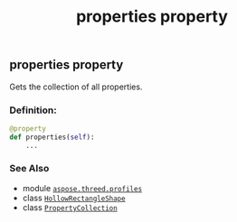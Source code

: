 ﻿---
title: properties property
second_title: Aspose.3D for Python via .NET API References
description: 
type: docs
weight: 150
url: /aspose.threed.profiles/hollowrectangleshape/properties/
is_root: false
---

## properties property


Gets the collection of all properties.
### Definition:
```python
@property
def properties(self):
    ...
```

### See Also
* module [`aspose.threed.profiles`](../../)
* class [`HollowRectangleShape`](/3d/python-net/aspose.threed.profiles/hollowrectangleshape)
* class [`PropertyCollection`](/3d/python-net/aspose.threed/propertycollection)

